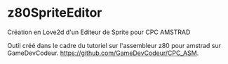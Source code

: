 # z80SpriteEditor
Création en Love2d d'un Editeur de Sprite pour CPC AMSTRAD

Outil créé dans le cadre du tutoriel sur l'assembleur z80 pour amstrad sur GameDevCodeur.
https://github.com/GameDevCodeur/CPC_ASM.

